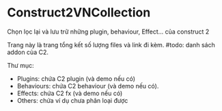 # Construct2VNCollection
Chọn lọc lại và lưu trữ những plugin, behaviour, Effect... của construct 2

Trang này là trang tổng kết số lượng files và link đi kèm.
#todo: danh sách addon của C2.

Thư mục:
- Plugins: chứa C2 plugin (và demo nếu có)
- Behaviours: chứa C2 behaviour (và demo nếu có).
- Effects: chứa C2 fx (và demo nếu có)
- Others: chứa ví dụ chưa phân loại được
